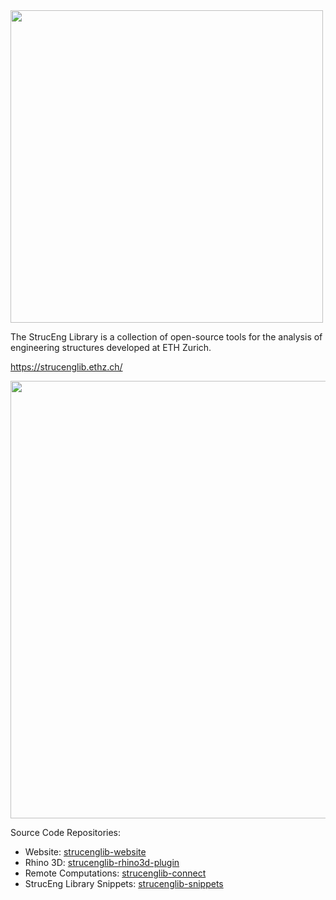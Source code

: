 <img src="https://user-images.githubusercontent.com/2311941/216575998-ad2a09fe-27f4-4014-92d0-aec153c958ef.png" width="500">

The StrucEng Library is a collection of open-source tools for the analysis of engineering structures developed at ETH Zurich.

https://strucenglib.ethz.ch/

<img src="https://user-images.githubusercontent.com/2311941/216822706-2cb8a03e-64fb-4a03-b6a9-f0333dba6c28.png" width="700">

Source Code Repositories:
- Website: [strucenglib-website](https://github.com/StrucEng-Library-kfmresearch/strucenglib-website)
- Rhino 3D: [strucenglib-rhino3d-plugin](https://github.com/StrucEng-Library-kfmresearch/strucenglib-rhino3d-plugin)
- Remote Computations: [strucenglib-connect](https://github.com/StrucEng-Library-kfmresearch/strucenglib-connect)
- StrucEng Library Snippets: [strucenglib-snippets](https://github.com/StrucEng-Library-kfmresearch/strucenglib-snippets)
